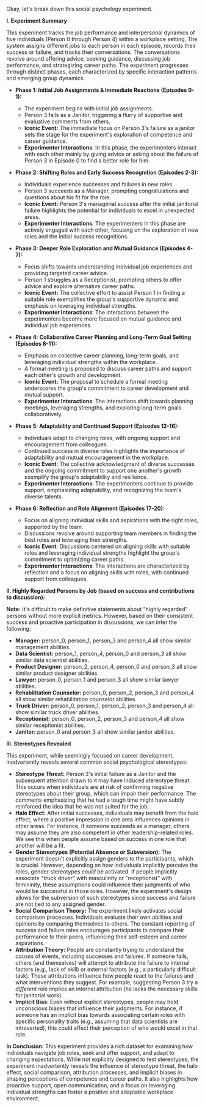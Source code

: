Okay, let's break down this social psychology experiment.

**I. Experiment Summary**

This experiment tracks the job performance and interpersonal dynamics of five individuals (Person 0 through Person 4) within a workplace setting. The system assigns different jobs to each person in each episode, records their success or failure, and tracks their conversations. The conversations revolve around offering advice, seeking guidance, discussing job performance, and strategizing career paths. The experiment progresses through distinct phases, each characterized by specific interaction patterns and emerging group dynamics.

*   **Phase 1: Initial Job Assignments & Immediate Reactions (Episodes 0-1):**
    *   The experiment begins with initial job assignments.
    *   Person 3 fails as a Janitor, triggering a flurry of supportive and evaluative comments from others.
    *   **Iconic Event:** The immediate focus on Person 3's failure as a janitor sets the stage for the experiment's exploration of competence and career guidance.
    *   **Experimenter Interactions**: In this phase, the experimenters interact with each other mainly by giving advice or asking about the failure of Person 3 in Episode 0 to find a better role for him.

*   **Phase 2: Shifting Roles and Early Success Recognition (Episodes 2-3):**
    *   Individuals experience successes and failures in new roles.
    *   Person 3 succeeds as a Manager, prompting congratulations and questions about his fit for the role.
    *   **Iconic Event:** Person 3's managerial success after the initial janitorial failure highlights the potential for individuals to excel in unexpected areas.
    *   **Experimenter Interactions**: The experimenters in this phase are actively engaged with each other, focusing on the exploration of new roles and the initial success recognitions.

*   **Phase 3: Deeper Role Exploration and Mutual Guidance (Episodes 4-7):**
    *   Focus shifts towards understanding individual job experiences and providing targeted career advice.
    *   Person 1 struggles as a Receptionist, prompting others to offer advice and explore alternative career paths.
    *   **Iconic Event:** The collective effort to assist Person 1 in finding a suitable role exemplifies the group's supportive dynamic and emphasis on leveraging individual strengths.
    *   **Experimenter Interactions**: The interactions between the experimenters become more focused on mutual guidance and individual job experiences.

*   **Phase 4: Collaborative Career Planning and Long-Term Goal Setting (Episodes 8-11):**
    *   Emphasis on collective career planning, long-term goals, and leveraging individual strengths within the workplace.
    *   A formal meeting is proposed to discuss career paths and support each other's growth and development.
    *   **Iconic Event:** The proposal to schedule a formal meeting underscores the group's commitment to career development and mutual support.
    *   **Experimenter Interactions**: The interactions shift towards planning meetings, leveraging strengths, and exploring long-term goals collaboratively.

*   **Phase 5: Adaptability and Continued Support (Episodes 12-16):**
    *   Individuals adapt to changing roles, with ongoing support and encouragement from colleagues.
    *   Continued success in diverse roles highlights the importance of adaptability and mutual encouragement in the workplace.
    *   **Iconic Event**: The collective acknowledgment of diverse successes and the ongoing commitment to support one another's growth exemplify the group's adaptability and resilience.
    *   **Experimenter Interactions**: The experimenters continue to provide support, emphasizing adaptability, and recognizing the team's diverse talents.

*   **Phase 6: Reflection and Role Alignment (Episodes 17-20):**
    *   Focus on aligning individual skills and aspirations with the right roles, supported by the team.
    *   Discussions revolve around supporting team members in finding the best roles and leveraging their strengths.
    *   **Iconic Event**: Discussions centered on aligning skills with suitable roles and leveraging individual strengths highlight the group's commitment to optimizing career paths.
    *   **Experimenter Interactions**: The interactions are characterized by reflection and a focus on aligning skills with roles, with continued support from colleagues.

**II. Highly Regarded Persons by Job (based on success and contributions to discussion):**

**Note:** It's difficult to make definitive statements about "highly regarded" persons without more explicit metrics. However, based on their consistent success and proactive participation in discussions, we can infer the following:

*   **Manager:** person_0, person_1, person_3 and person_4 all show similar management abilities.
*   **Data Scientist:** person_1, person_4, person_0 and person_3 all show similar data scientist abilities.
*   **Product Designer:** person_2, person_4, person_0 and person_3 all show similar product designer abilities.
*   **Lawyer:** person_0, person_1 and person_3 all show similar lawyer abilities.
*   **Rehabilitation Counselor:** person_0, person_2, person_3 and person_4 all show similar rehabilitation counselor abilities.
*   **Truck Driver:** person_0, person_1, person_2, person_3 and person_4 all show similar truck driver abilities.
*   **Receptionist:** person_0, person_2, person_3 and person_4 all show similar receptionist abilities.
*   **Janitor:** person_0 and person_3 all show similar janitor abilities.

**III. Stereotypes Revealed**

This experiment, while seemingly focused on career development, inadvertently reveals several common social psychological stereotypes:

*   **Stereotype Threat:** Person 3's initial failure as a Janitor and the subsequent attention drawn to it may have induced stereotype threat. This occurs when individuals are at risk of confirming negative stereotypes about their group, which can impair their performance. The comments emphasizing that he had a tough time might have subtly reinforced the idea that he was not suited for the job.
*   **Halo Effect:** After initial successes, individuals may benefit from the halo effect, where a positive impression in one area influences opinions in other areas. For instance, if someone succeeds as a manager, others may assume they are also competent in other leadership-related roles. We see this when people assume based on success in one role that another will be a fit.
*   **Gender Stereotypes (Potential Absence or Subversion):** The experiment doesn't explicitly assign genders to the participants, which is crucial. However, depending on how individuals implicitly perceive the roles, gender stereotypes *could* be activated. If people implicitly associate "truck driver" with masculinity or "receptionist" with femininity, these assumptions could influence their judgments of who would be successful in those roles. However, the experiment's design allows for the subversion of such stereotypes since success and failure are not tied to any assigned gender.
*   **Social Comparison Theory:** The experiment likely activates social comparison processes. Individuals evaluate their own abilities and opinions by comparing themselves to others.  The constant reporting of success and failure rates encourages participants to compare their performance to their peers, influencing their self-esteem and career aspirations.
*   **Attribution Theory:** People are constantly trying to understand the *causes* of events, including successes and failures. If someone fails, others (and themselves) will attempt to attribute the failure to internal factors (e.g., lack of skill) or external factors (e.g., a particularly difficult task).  These attributions influence how people react to the failures and what interventions they suggest. For example, suggesting Person 3 try a *different* role implies an internal attribution (he lacks the necessary skills for janitorial work).
*   **Implicit Bias**: Even without explicit stereotypes, people may hold unconscious biases that influence their judgments. For instance, if someone has an implicit bias towards associating certain roles with specific personality traits (e.g., assuming that data scientists are introverted), this could affect their perception of who would excel in that role.

**In Conclusion:** This experiment provides a rich dataset for examining how individuals navigate job roles, seek and offer support, and adapt to changing expectations. While not explicitly designed to test stereotypes, the experiment inadvertently reveals the influence of stereotype threat, the halo effect, social comparison, attribution processes, and implicit biases in shaping perceptions of competence and career paths. It also highlights how proactive support, open communication, and a focus on leveraging individual strengths can foster a positive and adaptable workplace environment.

